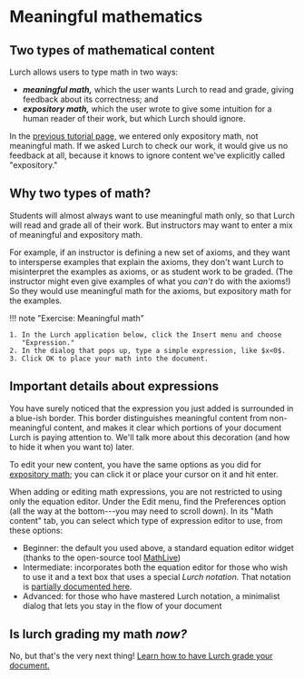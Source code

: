 
# Meaningful mathematics

## Two types of mathematical content

Lurch allows users to type math in two ways:

 * ***meaningful math,*** which the user wants Lurch to read and grade, giving
   feedback about its correctness; and
 * ***expository math,*** which the user wrote to give some intuition for a human
   reader of their work, but which Lurch should ignore.

In the [previous tutorial page,](tut-02-expository-math.md) we entered only
expository math, not meaningful math.  If we asked Lurch to check our work, it
would give us no feedback at all, because it knows to ignore content we've
explicitly called "expository."

## Why two types of math?

Students will almost always want to use meaningful math only, so that Lurch
will read and grade all of their work.  But instructors may want to enter
a mix of meaningful and expository math.

For example, if an instructor is defining a new set of axioms, and they want to
intersperse examples that explain the axioms, they don't want Lurch to
misinterpret the examples as axioms, or as student work to be graded.  (The
instructor might even give examples of what you *can't* do with the axioms!)
So they would use meaningful math for the axioms, but expository math for the
examples.

!!! note "Exercise: Meaningful math"

    1. In the Lurch application below, click the Insert menu and choose
       "Expression."
    2. In the dialog that pops up, type a simple expression, like $x<0$.
    3. Click OK to place your math into the document.

<div class='lurch-embed' width='100%' height='400px'>
</div>

## Important details about expressions

You have surely noticed that the expression you just added is surrounded in
a blue-ish border.  This border distinguishes meaningful content from
non-meaningful content, and makes it clear which portions of your document Lurch
is paying attention to.  We'll talk more about this decoration (and how to hide
it when you want to) later.

To edit your new content, you have the same options as you did for
[expository math](tut-02-expository-math.md); you can click it or place your
cursor on it and hit enter.

When adding or editing math expressions, you are not restricted to using only
the equation editor.  Under the Edit menu, find the Preferences option (all the
way at the bottom---you may need to scroll down).  In its "Math content" tab,
you can select which type of expression editor to use, from these options:

 - Beginner: the default you used above, a standard equation editor widget
   (thanks to the open-source tool [MathLive](https://cortexjs.io/mathlive/))
 - Intermediate: incorporates both the equation editor for those who wish to use
   it and a text box that uses a special *Lurch notation.*  That notation is
   [partially documented here](lurch-notation.md).
 - Advanced: for those who have mastered Lurch notation, a minimalist dialog
   that lets you stay in the flow of your document

## Is lurch grading my math *now?*

No, but that's the very next thing!
[Learn how to have Lurch grade your document.](tut-04-validation.md)
